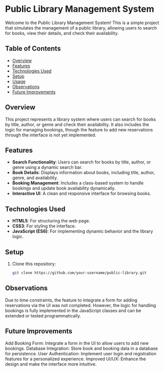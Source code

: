 # Public Library Management System

Welcome to the Public Library Management System! This is a simple project that simulates the management of a public library, allowing users to search for books, view their details, and check their availability.

## Table of Contents

- [Overview](#overview)
- [Features](#features)
- [Technologies Used](#technologies-used)
- [Setup](#setup)
- [Usage](#usage)
- [Observations](#observations)
- [Future Improvements](#future-improvements)

## Overview

This project represents a library system where users can search for books by title, author, or genre and check their availability. It also includes the logic for managing bookings, though the feature to add new reservations through the interface is not yet implemented.

## Features

- **Search Functionality**: Users can search for books by title, author, or genre using a dynamic search bar.
- **Book Details**: Displays information about books, including title, author, genre, and availability.
- **Booking Management**: Includes a class-based system to handle bookings and update book availability dynamically.
- **Interactive UI**: A clean and responsive interface for browsing books.

## Technologies Used

- **HTML5**: For structuring the web page.
- **CSS3**: For styling the interface.
- **JavaScript (ES6)**: For implementing dynamic behavior and the library logic.

## Setup

1. Clone this repository:
   ```bash
   git clone https://github.com/your-username/public-library.git


## Observations

Due to time constraints, the feature to integrate a form for adding reservations via the UI was not completed. However, the logic for handling bookings is fully implemented in the JavaScript classes and can be extended or tested programmatically.

## Future Improvements

 Add Booking Form: Integrate a form in the UI to allow users to add new bookings.
Database Integration: Store book and booking data in a database for persistence.
User Authentication: Implement user login and registration features for a personalized experience.
Improved UI/UX: Enhance the design and make the interface more intuitive.